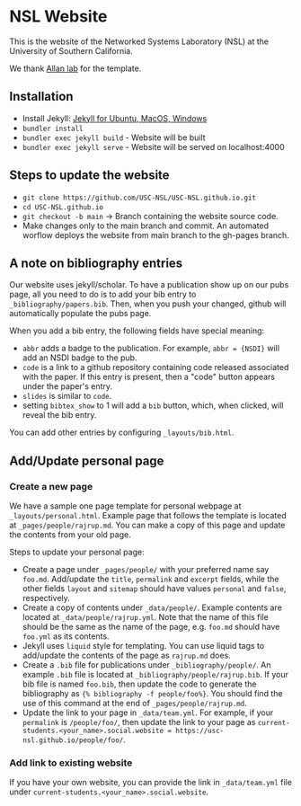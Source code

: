 # NSL Website

This is the website of the Networked Systems Laboratory (NSL) at the University of Southern California.

We thank [Allan lab](http://www.allanlab.org/aboutwebsite.html) for the template.

## Installation

- Install Jekyll: [Jekyll for Ubuntu, MacOS, Windows](https://jekyllrb.com/docs/installation/)
- `bundler install`
- `bundler exec jekyll build` - Website will be built
- `bundler exec jekyll serve` - Website will be served on localhost:4000

## Steps to update the website

- `git clone https://github.com/USC-NSL/USC-NSL.github.io.git`
- `cd USC-NSL.github.io`
- `git checkout -b main` -> Branch containing the website source code.
- Make changes only to the main branch and commit. An automated worflow deploys the website from main branch to the gh-pages branch.

## A note on bibliography entries

Our website uses jekyll/scholar. To have a publication show up on our pubs page, all you need to do is to add your bib entry to `_bibliography/papers.bib`. Then, when you push your changed, github will automatically populate the pubs page.

When you add a bib entry, the following fields have special meaning:

- `abbr` adds a badge to the publication. For example, `abbr = {NSDI}` will add an NSDI badge to the pub.
- `code` is a link to a github repository containing code released associated with the paper. If this entry is present, then a "code" button appears under the paper's entry.
- `slides` is similar to `code`.
- setting `bibtex_show` to 1 will add a `bib` button, which, when clicked, will reveal the bib entry.

You can add other entries by configuring `_layouts/bib.html`.

## Add/Update personal page

### Create a new page

We have a sample one page template for personal webpage at `_layouts/personal.html`. Example page that follows the template is located at `_pages/people/rajrup.md`. You can make a copy of this page and update the contents from your old page.

Steps to update your personal page:

- Create a page under `_pages/people/` with your preferred name say `foo.md`. Add/update the `title`, `permalink` and `excerpt` fields, while the other fields `layout` and `sitemap` should have values `personal` and `false`, respectively.
- Create a copy of contents under `_data/people/`. Example contents are located at `_data/people/rajrup.yml`. Note that the name of this file should be the same as the name of the page, e.g. `foo.md` should have `foo.yml` as its contents.
- Jekyll uses `liquid` style for templating. You can use liquid tags to add/update the contents of the page as `rajrup.md` does.
- Create a `.bib` file for publications under `_bibliography/people/`. An example `.bib` file is located at `_bibliography/people/rajrup.bib`. If your bib file is named `foo.bib`, then update the code to generate the bibliography as `{% bibliography -f people/foo%}`. You should find the use of this command at the end of `_pages/people/rajrup.md`.
- Update the link to your page in `_data/team.yml`. For example, if your `permalink` is `/people/foo/`, then update the link to your page as `current-students.<your_name>.social.website = https://usc-nsl.github.io/people/foo/`.

### Add link to existing website

If you have your own website, you can provide the link in `_data/team.yml` file under `current-students.<your_name>.social.website`.
